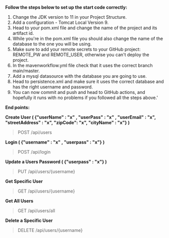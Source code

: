**Follow the steps below to set up the start code correctly:**

1. Change the JDK version to 11 in your Project Structure.
2. Add a configuration - Tomcat Local Version 9.
3. Head to your pom.xml file and change the name of the project and its artifact id.
4. While you're in the pom.xml file you should also change the name of the database to the one you will be using.
5. Make sure to add your remote secrets to your GitHub project: REMOTE_PW and REMOTE_USER, otherwise you can't deploy the project.
6. In the mavenworkflow.yml file check that it uses the correct branch main/master.
7. Add a mysql datasource with the database you are going to use.
8. Head to persistence.xml and make sure it uses the correct database and has the right username and password.
9. You can now commit and push and head to GitHub actions, and hopefully it runs with no problems if you followed all the steps above.'

**End points:**

**Create User ( {"userName"  : "x" , "userPass" : "x" , "userEmail" : "x", 
"streetAddress" : "x", "zipCode": "x", "cityName" : "x"} )**
> POST /api/users

**Login ( {"username"  : "x" , "userpass" : "x"} )**
> POST /api/login

**Update a Users Password ( {"userpass" : "x"} )**
> PUT /api/users/{username}

**Get Specific User**
> GET /api/users/{username}

**Get All Users**
> GET /api/users/all

**Delete a Specific User**
> DELETE /api/users/{username}